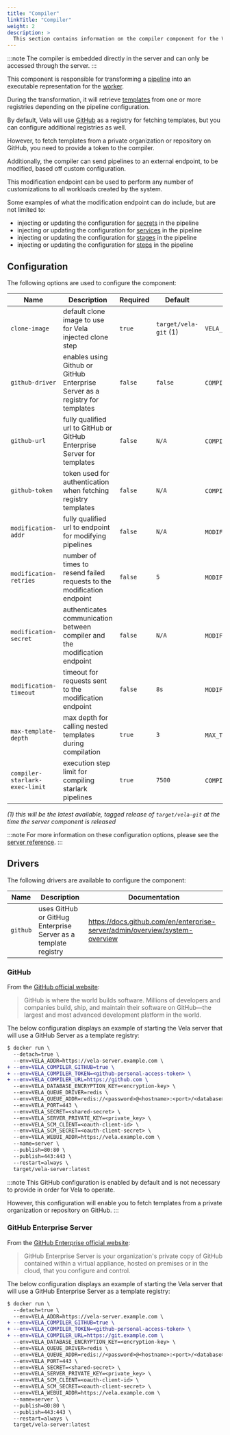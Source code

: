 ```yaml
---
title: "Compiler"
linkTitle: "Compiler"
weight: 2
description: >
  This section contains information on the compiler component for the Vela server.
---
```


:::note
The compiler is embedded directly in the server and can only be accessed through the server.
:::

This component is responsible for transforming a [pipeline](None) into an executable representation for the [worker](/docs/installation/worker/worker.md).

During the transformation, it will retrieve [templates](/docs/tour/templates/) from one or more registries depending on the pipeline configuration.

By default, Vela will use [GitHub](https://github.com/) as a registry for fetching templates, but you can configure additional registries as well.

However, to fetch templates from a private organization or repository on GitHub, you need to provide a token to the compiler.

Additionally, the compiler can send pipelines to an external endpoint, to be modified, based off custom configuration.

This modification endpoint can be used to perform any number of customizations to all workloads created by the system.

Some examples of what the modification endpoint can do include, but are not limited to:

* injecting or updating the configuration for [secrets](/docs/tour/secrets/) in the pipeline
* injecting or updating the configuration for [services](/docs/tour/services/) in the pipeline
* injecting or updating the configuration for [stages](/docs/tour/stages/) in the pipeline
* injecting or updating the configuration for [steps](/docs/tour/steps/) in the pipeline

## Configuration

The following options are used to configure the component:

| Name                           | Description                                                                  | Required | Default               | Environment Variables                                                 |
| ------------------------------ | ---------------------------------------------------------------------------- | -------- | --------------------- | --------------------------------------------------------------------- |
| `clone-image`                  | default clone image to use for Vela injected clone step                      | `true`   | `target/vela-git` (1) | `VELA_CLONE_IMAGE`                                                    |
| `github-driver`                | enables using Github or GitHub Enterprise Server as a registry for templates | `false`  | `false`               | `COMPILER_GITHUB`\`VELA_COMPILER_GITHUB`                           |
| `github-url`                   | fully qualified url to GitHub or GitHub Enterprise Server for templates      | `false`  | `N/A`                 | `COMPILER_GITHUB_URL`\`VELA_COMPILER_GITHUB_URL`                   |
| `github-token`                 | token used for authentication when fetching registry templates               | `false`  | `N/A`                 | `COMPILER_GITHUB_TOKEN`\`VELA_COMPILER_GITHUB_TOKEN`               |
| `modification-addr`            | fully qualified url to endpoint for modifying pipelines                      | `false`  | `N/A`                 | `MODIFICATION_ADDR`\`VELA_MODIFICATION_ADDR`                       |
| `modification-retries`         | number of times to resend failed requests to the modification endpoint       | `false`  | `5`                   | `MODIFICATION_RETRIES`\`VELA_MODIFICATION_RETRIES`                 |
| `modification-secret`          | authenticates communication between compiler and the modification endpoint   | `false`  | `N/A`                 | `MODIFICATION_SECRET`\`VELA_MODIFICATION_SECRET`                   |
| `modification-timeout`         | timeout for requests sent to the modification endpoint                       | `false`  | `8s`                  | `MODIFICATION_TIMEOUT`\`VELA_MODIFICATION_TIMEOUT`                 |
| `max-template-depth`           | max depth for calling nested templates during compilation                    | `true`   | `3`                   | `MAX_TEMPLATE_DEPTH`\`VELA_MAX_TEMPLATE_DEPTH`                     |
| `compiler-starlark-exec-limit` | execution step limit for compiling starlark pipelines                        | `true`   | `7500`                | `COMPILER_STARLARK_EXEC_LIMIT`\`VELA_COMPILER_STARLARK_EXEC_LIMIT` |

_(1) this will be the latest available, tagged release of `target/vela-git` at the time the server component is released_

:::note
For more information on these configuration options, please see the [server reference](/docs/reference/installation/server.md).
:::

## Drivers

The following drivers are available to configure the component:

| Name     | Description                                                    | Documentation                                                               |
| -------- | -------------------------------------------------------------- | --------------------------------------------------------------------------- |
| `github` | uses GitHub or GitHug Enterprise Server as a template registry | https://docs.github.com/en/enterprise-server/admin/overview/system-overview |

### GitHub

From the [GitHub official website](https://github.com/about/):

> GitHub is where the world builds software. Millions of developers and companies build, ship, and maintain their software on GitHub—the largest and most advanced development platform in the world.

The below configuration displays an example of starting the Vela server that will use a GitHub Server as a template registry:

```diff
$ docker run \
  --detach=true \
  --env=VELA_ADDR=https://vela-server.example.com \
+ --env=VELA_COMPILER_GITHUB=true \
+ --env=VELA_COMPILER_TOKEN=<github-personal-access-token> \
+ --env=VELA_COMPILER_URL=https://github.com \
  --env=VELA_DATABASE_ENCRYPTION_KEY=<encryption-key> \
  --env=VELA_QUEUE_DRIVER=redis \
  --env=VELA_QUEUE_ADDR=redis://<password>@<hostname>:<port>/<database> \
  --env=VELA_PORT=443 \
  --env=VELA_SECRET=<shared-secret> \
  --env=VELA_SERVER_PRIVATE_KEY=<private_key> \
  --env=VELA_SCM_CLIENT=<oauth-client-id> \
  --env=VELA_SCM_SECRET=<oauth-client-secret> \
  --env=VELA_WEBUI_ADDR=https://vela.example.com \
  --name=server \
  --publish=80:80 \
  --publish=443:443 \
  --restart=always \
  target/vela-server:latest
```

:::note
This GitHub configuration is enabled by default and is not necessary to provide in order for Vela to operate.

However, this configuration will enable you to fetch templates from a private organization or repository on GitHub.
:::

### GitHub Enterprise Server

From the [GitHub Enterprise official website](https://docs.github.com/en/enterprise-server/admin/overview/system-overview):

> GitHub Enterprise Server is your organization's private copy of GitHub contained within a virtual appliance, hosted on premises or in the cloud, that you configure and control.

The below configuration displays an example of starting the Vela server that will use a GitHub Enterprise Server as a template registry:

```diff
$ docker run \
  --detach=true \
  --env=VELA_ADDR=https://vela-server.example.com \
+ --env=VELA_COMPILER_GITHUB=true \
+ --env=VELA_COMPILER_TOKEN=<github-personal-access-token> \
+ --env=VELA_COMPILER_URL=https://git.example.com \
  --env=VELA_DATABASE_ENCRYPTION_KEY=<encryption-key> \
  --env=VELA_QUEUE_DRIVER=redis \
  --env=VELA_QUEUE_ADDR=redis://<password>@<hostname>:<port>/<database> \
  --env=VELA_PORT=443 \
  --env=VELA_SECRET=<shared-secret> \
  --env=VELA_SERVER_PRIVATE_KEY=<private_key> \
  --env=VELA_SCM_CLIENT=<oauth-client-id> \
  --env=VELA_SCM_SECRET=<oauth-client-secret> \
  --env=VELA_WEBUI_ADDR=https://vela.example.com \
  --name=server \
  --publish=80:80 \
  --publish=443:443 \
  --restart=always \
  target/vela-server:latest
```
